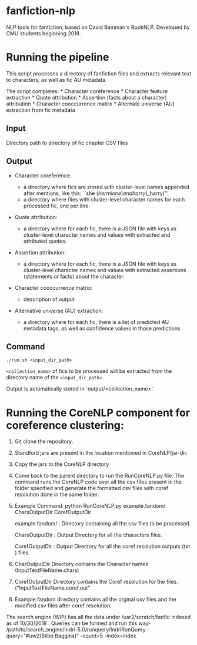 # fanfiction-nlp
NLP tools for fanfiction, based on David Bamman's BookNLP. Developed by CMU students beginning 2018.

# Running the pipeline
This script processes a directory of fanfiction files and extracts
 relevant text to characters, as well as fic AU metadata.
 
The script completes:
	* Character coreference
	* Character feature extraction
		* Quote attribution
		* Assertion (facts about a character) attribution
	* Character cooccurrence matrix
	* Alternate universe (AU) extraction from fic metadata


## Input 
Directory path to directory of fic chapter CSV files

## Output 
* Character coreference: 
	* a directory where fics are stored with cluster-level names appended after mentions, like this: ``she ($hermione) and harry ($_harry)''.
	* a directory where files with cluster-level character names for each processed fic, one per line.

* Quote attribution: 
	* a directory where for each fic, there is a JSON file with keys as cluster-level character names and values with extracted and attributed quotes.

* Assertion attribution: 
	* a directory where for each fic, there is a JSON file with keys as cluster-level character names and values with extracted assertions (statements or facts) about the character.

* Character cooccurrence matrix: 
	* description of output

* Alternative universe (AU) extraction:
	* a directory where for each fic, there is a list of predicted AU metadata tags, as well as confidence values in those predictions

## Command
`./run.sh <input_dir_path>`

`<collection_name>` of fics to be processed will be extracted from the directory name of the `<input_dir_path>`.

Output is automatically stored in `output/<collection_name>'.

# Running the CoreNLP component for coreference clustering:

1. Git clone the repository.

2. Standford jars are present in the location mentioned in CoreNLP/jar-dir.

3. Copy the jars to the CoreNLP directory

4. Come back to the parent directory to run the RunCoreNLP.py file. The command runs the CoreNLP code over all the csv files    present in the folder specified and generate the formatted csv files with coref resolution done in the same folder.

5. Example Command: python RunCoreNLP.py example.fandom/ CharsOutputDir CorefOutputDir

   example.fandom/ : Directory containing all the csv files to be processed.
   
   CharsOutputDir  : Output Directory for all the characters files.
   
   CorefOutputDir  : Output Directory for all the coref resolution outputs (txt ) files. 

6. CharOutputDir Directory contains the Character names (InputTextFileName.chars)
7. CorefOutputDir Directory contains the Coref resolution for the files. ("InputTextFileName.coref.out"
8. Example.fandom directory contains all the orginal csv files and the modified csv files after coref resolution.

The search engine (WIP) has all the data under /usr2/scratch/fanfic indexed as of 10/30/2018 . Queries can be formed and run this way-
/path/to/search_engine/indri-5.0/runquery/IndriRunQuery -query="#uw2(Bilbo Baggins)" -count=5 -index=index


